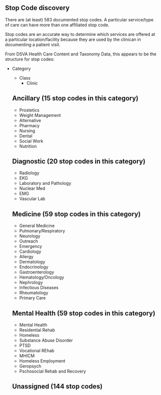 ## Stop Code discovery

There are (at least) 583 documented stop codes. A particular service/type of care can have more than one affiliated stop code. 

Stop codes are an accurate way to determine which services are offered at a particular location/facility because they are used by the clinican in documenting a patient visit. 


From DSVA Health Care Content and Taxonomy Data, this appears to be the structure for stop codes:
- Category
  - Class
    - Clinic
    
  ## Ancillary (15 stop codes in this category)
    - Prostetics
    - Weight Management
    - Alternative
    - Pharmacy
    - Nursing
    - Dental
    - Social Work
    - Nutrition
  ## Diagnostic  (20 stop codes in this category)
    - Radiology
    - EKG
    - Laboratory and Pathology
    - Nuclear Med
    - EMG
    - Vascular Lab
  ## Medicine  (59 stop codes in this category)
    - General Medicine
    - Pulmonary/Respiratory
    - Neurology
    - Outreach
    - Emergency
    - Cardiology
    - Allergy
    - Dermatology
    - Endocrinology
    - Gastroenterology
    - Hematology/Oncology
    - Nephrology
    - Infectious Diseases
    - Rheumatology
    - Primary Care
  ## Mental Health (59 stop codes in this category)
    - Mental Health
    - Residential Rehab
    - Homeless
    - Substance Abuse Disorder
    - PTSD
    - Vocational REhab
    - MHICM
    - Homeless Employment
    - Geropsych
    - Pschosocial Rehab and Recovery
  
  ## Unassigned (144 stop codes)
    
  
